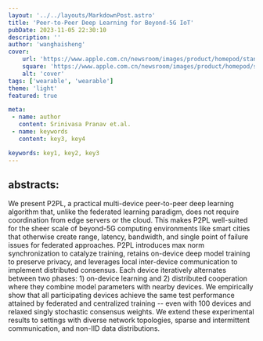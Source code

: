 ```yaml
---
layout: '../../layouts/MarkdownPost.astro'
title: 'Peer-to-Peer Deep Learning for Beyond-5G IoT'
pubDate: 2023-11-05 22:30:10
description: ''
author: 'wanghaisheng'
cover:
    url: 'https://www.apple.com.cn/newsroom/images/product/homepod/standard/Apple-HomePod-hero-230118_big.jpg.large_2x.jpg'
    square: 'https://www.apple.com.cn/newsroom/images/product/homepod/standard/Apple-HomePod-hero-230118_big.jpg.large_2x.jpg'
    alt: 'cover'
tags: ['wearable', 'wearable'] 
theme: 'light'
featured: true

meta:
 - name: author
   content: Srinivasa Pranav et.al.
 - name: keywords
   content: key3, key4

keywords: key1, key2, key3
---
```


## abstracts:
We present P2PL, a practical multi-device peer-to-peer deep learning algorithm that, unlike the federated learning paradigm, does not require coordination from edge servers or the cloud. This makes P2PL well-suited for the sheer scale of beyond-5G computing environments like smart cities that otherwise create range, latency, bandwidth, and single point of failure issues for federated approaches.   P2PL introduces max norm synchronization to catalyze training, retains on-device deep model training to preserve privacy, and leverages local inter-device communication to implement distributed consensus. Each device iteratively alternates between two phases: 1) on-device learning and 2) distributed cooperation where they combine model parameters with nearby devices. We empirically show that all participating devices achieve the same test performance attained by federated and centralized training -- even with 100 devices and relaxed singly stochastic consensus weights. We extend these experimental results to settings with diverse network topologies, sparse and intermittent communication, and non-IID data distributions.
